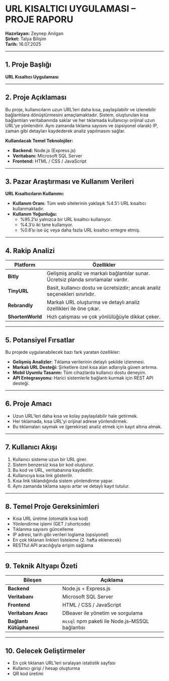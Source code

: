 # URL KISALTICI UYGULAMASI – PROJE RAPORU

**Hazırlayan:** Zeynep Anılgan  
**Şirket:** Talya Bilişim  
**Tarih:** 16.07.2025

---

## 1. Proje Başlığı  
**URL Kısaltıcı Uygulaması**

---

## 2. Proje Açıklaması  
Bu proje, kullanıcıların uzun URL’leri daha kısa, paylaşılabilir ve izlenebilir bağlantılara dönüştürmesini amaçlamaktadır. Sistem, oluşturulan kısa bağlantıları veritabanında saklar ve her tıklamada kullanıcıyı orijinal uzun URL’ye yönlendirir. Aynı zamanda tıklama sayısını ve (opsiyonel olarak) IP, zaman gibi detayları kaydederek analiz yapılmasını sağlar.

**Kullanılacak Temel Teknolojiler:**
- **Backend:** Node.js (Express.js)
- **Veritabanı:** Microsoft SQL Server
- **Frontend:** HTML / CSS / JavaScript

---

## 3. Pazar Araştırması ve Kullanım Verileri  

**URL Kısaltıcıların Kullanımı:**
- **Kullanım Oranı:** Tüm web sitelerinin yaklaşık %4.5’i URL kısaltıcı kullanmaktadır.
- **Kullanım Yoğunluğu:**
  - %95.2’si yalnızca bir URL kısaltıcı kullanıyor.
  - %4.3’ü iki tane kullanıyor.
  - %0.6’sı ise üç veya daha fazla URL kısaltıcı entegre etmiş.

---

## 4. Rakip Analizi  

| Platform      | Özellikler                                                                 |
|--------------|-----------------------------------------------------------------------------|
| **Bitly**     | Gelişmiş analiz ve markalı bağlantılar sunar. Ücretsiz planda sınırlamalar vardır. |
| **TinyURL**   | Basit, kullanıcı dostu ve ücretsizdir; ancak analiz seçenekleri sınırlıdır.|
| **Rebrandly** | Markalı URL oluşturma ve detaylı analiz özellikleri ile öne çıkar.         |
| **ShortenWorld** | Hızlı çalışması ve çok yönlülüğüyle dikkat çeker.                        |

---

## 5. Potansiyel Fırsatlar  

Bu projede uygulanabilecek bazı fark yaratan özellikler:
- **Gelişmiş Analizler:** Tıklama verilerinin detaylı şekilde izlenmesi.
- **Markalı URL Desteği:** Şirketlere özel kısa alan adlarıyla güven artırma.
- **Mobil Uyumlu Tasarım:** Tüm cihazlarda kullanıcı dostu deneyim.
- **API Entegrasyonu:** Harici sistemlerle bağlantı kurmak için REST API desteği.

---

## 6. Proje Amacı  
- Uzun URL’leri daha kısa ve kolay paylaşılabilir hale getirmek.  
- Her tıklamada, kısa URL’yi orijinal adrese yönlendirmek.  
- Bu tıklamaları saymak ve (gerekirse) analiz etmek için kayıt altına almak.  

---

## 7. Kullanıcı Akışı  
1. Kullanıcı sisteme uzun bir URL girer.  
2. Sistem benzersiz kısa bir kod oluşturur.  
3. Bu kod ve URL, veritabanına kaydedilir.  
4. Kullanıcıya kısa link gösterilir.  
5. Kısa link tıklandığında sistem yönlendirme yapar.  
6. Aynı zamanda tıklama sayısı artar ve detaylı kayıt tutulur.  

---

## 8. Temel Proje Gereksinimleri  

- Kısa URL üretme (otomatik kısa kod)  
- Yönlendirme işlemi (GET /:shortcode)  
- Tıklanma sayısını güncelleme  
- IP adresi, tarih gibi verileri loglama (opsiyonel)  
- En çok tıklanan linkleri listeleme (2. hafta eklenecek)  
- RESTful API aracılığıyla erişim sağlama  

---

## 9. Teknik Altyapı Özeti  

| Bileşen             | Açıklama                                      |
|---------------------|-----------------------------------------------|
| **Backend**         | Node.js + Express.js                          |
| **Veritabanı**      | Microsoft SQL Server                          |
| **Frontend**        | HTML / CSS / JavaScript                       |
| **Veritabanı Aracı**| DBeaver ile yönetim ve sorgulama              |
| **Bağlantı Kütüphanesi** | `mssql` npm paketi ile Node.js–MSSQL bağlantısı |

---

## 10. Gelecek Geliştirmeler  

- En çok tıklanan URL’leri sıralayan istatistik sayfası  
- Kullanıcı girişi / hesap oluşturma  
- QR kod üretimi  


